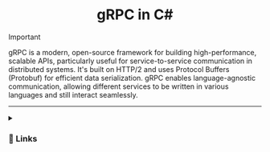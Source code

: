 <h1 align="center">gRPC in C#</h1>

> [!IMPORTANT]
> gRPC is a modern, open-source framework for building high-performance, scalable APIs, particularly useful for service-to-service communication in distributed systems. It's built on HTTP/2 and uses Protocol Buffers (Protobuf) for efficient data serialization. gRPC enables language-agnostic communication, allowing different services to be written in various languages and still interact seamlessly.

---
<details>
  
  <summary>
    <h3>🔗 Links</h3>
  </summary>
  
  <li>
    <a href="https://learn.microsoft.com/en-us/aspnet/core/tutorials/grpc/grpc-start?view=aspnetcore-9.0&tabs=visual-studio-code" 
      target="_blank" 
      title="https://learn.microsoft.com/en-us/aspnet/core/tutorials/grpc/grpc-start?view=aspnetcore-9.0&tabs=visual-studio-code">
      Create a gRPC client and server in ASP.NET Core.
    </a>
  </li>
  
</details>
